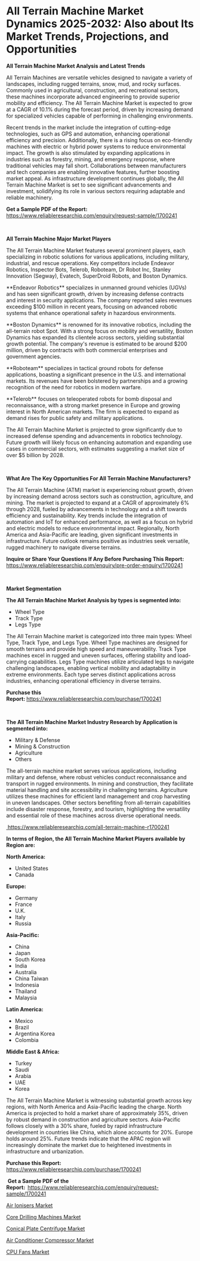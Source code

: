 <p><h1>All Terrain Machine Market Dynamics 2025-2032: Also about Its Market Trends, Projections, and Opportunities</h1></p><p><strong>All Terrain Machine Market Analysis and Latest Trends</strong></p>
<p><p>All Terrain Machines are versatile vehicles designed to navigate a variety of landscapes, including rugged terrains, snow, mud, and rocky surfaces. Commonly used in agricultural, construction, and recreational sectors, these machines incorporate advanced engineering to provide superior mobility and efficiency. The All Terrain Machine Market is expected to grow at a CAGR of 10.1% during the forecast period, driven by increasing demand for specialized vehicles capable of performing in challenging environments.</p><p>Recent trends in the market include the integration of cutting-edge technologies, such as GPS and automation, enhancing operational efficiency and precision. Additionally, there is a rising focus on eco-friendly machines with electric or hybrid power systems to reduce environmental impact. The growth is also stimulated by expanding applications in industries such as forestry, mining, and emergency response, where traditional vehicles may fall short. Collaborations between manufacturers and tech companies are enabling innovative features, further boosting market appeal. As infrastructure development continues globally, the All Terrain Machine Market is set to see significant advancements and investment, solidifying its role in various sectors requiring adaptable and reliable machinery.</p></p>
<p><strong>Get a Sample PDF of the Report:&nbsp;</strong> <a href="https://www.reliableresearchiq.com/enquiry/request-sample/1700241?utm_campaign=2886&utm_medium=2&utm_source=Github&utm_content=ia&utm_term=27032025&utm_id=all-terrain-machine">https://www.reliableresearchiq.com/enquiry/request-sample/1700241</a></p>
<p>&nbsp;</p>
<p><strong>All Terrain Machine Major Market Players</strong></p>
<p><p>The All Terrain Machine Market features several prominent players, each specializing in robotic solutions for various applications, including military, industrial, and rescue operations. Key competitors include Endeavor Robotics, Inspector Bots, Telerob, Roboteam, Dr Robot Inc, Stanley Innovation (Segway), Evatech, SuperDroid Robots, and Boston Dynamics.</p><p>**Endeavor Robotics** specializes in unmanned ground vehicles (UGVs) and has seen significant growth, driven by increasing defense contracts and interest in security applications. The company reported sales revenues exceeding $100 million in recent years, focusing on advanced robotic systems that enhance operational safety in hazardous environments.</p><p>**Boston Dynamics** is renowned for its innovative robotics, including the all-terrain robot Spot. With a strong focus on mobility and versatility, Boston Dynamics has expanded its clientele across sectors, yielding substantial growth potential. The company's revenue is estimated to be around $200 million, driven by contracts with both commercial enterprises and government agencies.</p><p>**Roboteam** specializes in tactical ground robots for defense applications, boasting a significant presence in the U.S. and international markets. Its revenues have been bolstered by partnerships and a growing recognition of the need for robotics in modern warfare.</p><p>**Telerob** focuses on teleoperated robots for bomb disposal and reconnaissance, with a strong market presence in Europe and growing interest in North American markets. The firm is expected to expand as demand rises for public safety and military applications.</p><p>The All Terrain Machine Market is projected to grow significantly due to increased defense spending and advancements in robotics technology. Future growth will likely focus on enhancing automation and expanding use cases in commercial sectors, with estimates suggesting a market size of over $5 billion by 2028.</p></p>
<p>&nbsp;</p>
<p><strong>What Are The Key Opportunities For All Terrain Machine Manufacturers?</strong></p>
<p><p>The All Terrain Machine (ATM) market is experiencing robust growth, driven by increasing demand across sectors such as construction, agriculture, and mining. The market is projected to expand at a CAGR of approximately 6% through 2028, fueled by advancements in technology and a shift towards efficiency and sustainability. Key trends include the integration of automation and IoT for enhanced performance, as well as a focus on hybrid and electric models to reduce environmental impact. Regionally, North America and Asia-Pacific are leading, given significant investments in infrastructure. Future outlook remains positive as industries seek versatile, rugged machinery to navigate diverse terrains.</p></p>
<p><strong>Inquire or Share Your Questions If Any Before Purchasing This Report:</strong> <a href="https://www.reliableresearchiq.com/enquiry/pre-order-enquiry/1700241?utm_campaign=2886&utm_medium=2&utm_source=Github&utm_content=ia&utm_term=27032025&utm_id=all-terrain-machine">https://www.reliableresearchiq.com/enquiry/pre-order-enquiry/1700241</a></p>
<p>&nbsp;</p>
<p><strong>Market Segmentation</strong></p>
<p><strong>The All Terrain Machine Market Analysis by types is segmented into:</strong></p>
<p><ul><li>Wheel Type</li><li>Track Type</li><li>Legs Type</li></ul></p>
<p><p>The All Terrain Machine market is categorized into three main types: Wheel Type, Track Type, and Legs Type. Wheel Type machines are designed for smooth terrains and provide high speed and maneuverability. Track Type machines excel in rugged and uneven surfaces, offering stability and load-carrying capabilities. Legs Type machines utilize articulated legs to navigate challenging landscapes, enabling vertical mobility and adaptability in extreme environments. Each type serves distinct applications across industries, enhancing operational efficiency in diverse terrains.</p></p>
<p><strong>Purchase this Report:&nbsp;</strong><a href="https://www.reliableresearchiq.com/purchase/1700241?utm_campaign=2886&utm_medium=2&utm_source=Github&utm_content=ia&utm_term=27032025&utm_id=all-terrain-machine">https://www.reliableresearchiq.com/purchase/1700241</a></p>
<p>&nbsp;</p>
<p><strong>The All Terrain Machine Market Industry Research by Application is segmented into:</strong></p>
<p><ul><li>Military & Defense</li><li>Mining & Construction</li><li>Agriculture</li><li>Others</li></ul></p>
<p><p>The all-terrain machine market serves various applications, including military and defense, where robust vehicles conduct reconnaissance and transport in rugged environments. In mining and construction, they facilitate material handling and site accessibility in challenging terrains. Agriculture utilizes these machines for efficient land management and crop harvesting in uneven landscapes. Other sectors benefiting from all-terrain capabilities include disaster response, forestry, and tourism, highlighting the versatility and essential role of these machines across diverse operational needs.</p></p>
<p><a href="https://www.reliableresearchiq.com/all-terrain-machine-r1700241?utm_campaign=2886&utm_medium=2&utm_source=Github&utm_content=ia&utm_term=27032025&utm_id=all-terrain-machine">&nbsp;https://www.reliableresearchiq.com/all-terrain-machine-r1700241</a></p>
<p><strong>In terms of Region, the All Terrain Machine Market Players available by Region are:</strong></p>
<p>
    <p> <strong> North America: </strong>
        <ul>
            <li>United States</li>
            <li>Canada</li>
        </ul>
        </p> 
    <p> <strong> Europe: </strong>
        <ul>
            <li>Germany</li>
            <li>France</li>
            <li>U.K.</li>
            <li>Italy</li>
            <li>Russia</li>
        </ul>
        </p> 
    <p> <strong> Asia-Pacific: </strong>
        <ul>
            <li>China</li>
            <li>Japan</li>
            <li>South Korea</li>
            <li>India</li>
            <li>Australia</li>
            <li>China Taiwan</li>
            <li>Indonesia</li>
            <li>Thailand</li>
            <li>Malaysia</li>
        </ul>
        </p> 
    <p> <strong> Latin America: </strong>
        <ul>
            <li>Mexico</li>
            <li>Brazil</li>
            <li>Argentina Korea</li>
            <li>Colombia</li>
        </ul>
        </p> 
    <p> <strong> Middle East & Africa: </strong>
        <ul>
            <li>Turkey</li>
            <li>Saudi</li>
            <li>Arabia</li>
            <li>UAE</li>
            <li>Korea</li>
        </ul>
    </p>
    </p>
<p><p>The All Terrain Machine Market is witnessing substantial growth across key regions, with North America and Asia-Pacific leading the charge. North America is projected to hold a market share of approximately 35%, driven by robust demand in construction and agriculture sectors. Asia-Pacific follows closely with a 30% share, fueled by rapid infrastructure development in countries like China, which alone accounts for 20%. Europe holds around 25%. Future trends indicate that the APAC region will increasingly dominate the market due to heightened investments in infrastructure and urbanization.</p></p>
<p><strong>Purchase this Report: </strong><a href="https://www.reliableresearchiq.com/purchase/1700241?utm_campaign=2886&utm_medium=2&utm_source=Github&utm_content=ia&utm_term=27032025&utm_id=all-terrain-machine">https://www.reliableresearchiq.com/purchase/1700241</a></p>
<p>&nbsp;<strong>Get a Sample PDF of the Report:&nbsp;&nbsp;</strong><a href="https://www.reliableresearchiq.com/enquiry/request-sample/1700241?utm_campaign=2886&utm_medium=2&utm_source=Github&utm_content=ia&utm_term=27032025&utm_id=all-terrain-machine">https://www.reliableresearchiq.com/enquiry/request-sample/1700241</a></p>
<p><strong></strong></p>
<p><p><a href="https://www.linkedin.com/pulse/growth-rate-size-air-ionisers-market-anextraordinary-106-cagr-qgcjf?utm_campaign=2886&utm_medium=2&utm_source=Github&utm_content=ia&utm_term=27032025&utm_id=all-terrain-machine">Air Ionisers Market</a></p><p><a href="https://www.linkedin.com/pulse/core-drilling-machines-market-penetration-strategies-untapped-czodc?utm_campaign=2886&utm_medium=2&utm_source=Github&utm_content=ia&utm_term=27032025&utm_id=all-terrain-machine">Core Drilling Machines Market</a></p><p><a href="https://www.linkedin.com/pulse/decoding-conical-plate-centrifuge-market-signals-growth-algorithms-fh4df?utm_campaign=2886&utm_medium=2&utm_source=Github&utm_content=ia&utm_term=27032025&utm_id=all-terrain-machine">Conical Plate Centrifuge Market</a></p><p><a href="https://www.linkedin.com/pulse/positive-growth-trajectory-air-conditioner-compressor-market-trend-suxif?utm_campaign=2886&utm_medium=2&utm_source=Github&utm_content=ia&utm_term=27032025&utm_id=all-terrain-machine">Air Conditioner Compressor Market</a></p><p><a href="https://www.linkedin.com/pulse/comprehensive-analysis-cpu-fans-market-size-share-revenue-0l10c?utm_campaign=2886&utm_medium=2&utm_source=Github&utm_content=ia&utm_term=27032025&utm_id=all-terrain-machine">CPU Fans Market</a></p></p>